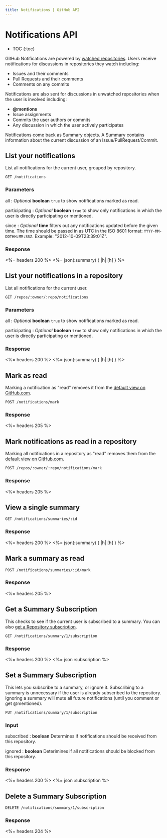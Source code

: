 ```yaml
---
title: Notifications | GitHub API
---
```


# Notifications API

* TOC
{:toc}

GitHub Notifications are powered by [watched repositories](/v3/repos/watching/).
Users receive notifications for discussions in repositories they watch
including:

* Issues and their comments
* Pull Requests and their comments
* Comments on any commits

Notifications are also sent for discussions in unwatched repositories when the
user is involved including:

* **@mentions**
* Issue assignments
* Commits the user authors or commits
* Any discussion in which the user actively participates

Notifications come back as Summary objects.  A Summary contains information
about the current discussion of an Issue/PullRequest/Commit.

## List your notifications

List all notifications for the current user, grouped by repository.

    GET /notifications

### Parameters

all
: _Optional_ **boolean** `true` to show notifications marked as read.

participating
: _Optional_ **boolean** `true` to show only notifications in which the user is
directly participating or mentioned.

since
: _Optional_ **time** filters out any notifications updated before the given
time.  The time should be passed in as UTC in the ISO 8601 format:
`YYYY-MM-DDTHH:MM:SSZ`.  Example: "2012-10-09T23:39:01Z".

### Response

<%= headers 200 %>
<%= json(:summary) { |h| [h] } %>

## List your notifications in a repository

List all notifications for the current user.

    GET /repos/:owner/:repo/notifications

### Parameters

all
: _Optional_ **boolean** `true` to show notifications marked as read.

participating
: _Optional_ **boolean** `true` to show only notifications in which the user is
directly participating or mentioned.

### Response

<%= headers 200 %>
<%= json(:summary) { |h| [h] } %>

## Mark as read

Marking a notification as "read" removes it from the [default view
on GitHub.com](https://github.com/notifications).

    POST /notifications/mark

### Response

<%= headers 205 %>

## Mark notifications as read in a repository

Marking all notifications in a repository as "read" removes them
from the [default view on GitHub.com](https://github.com/notifications).

    POST /repos/:owner/:repo/notifications/mark

### Response

<%= headers 205 %>

## View a single summary

    GET /notifications/summaries/:id

### Response

<%= headers 200 %>
<%= json(:summary) { |h| [h] } %>

## Mark a summary as read

    POST /notifications/summaries/:id/mark

### Response

<%= headers 205 %>

## Get a Summary Subscription

This checks to see if the current user is subscribed to a summary.  You can also
[get a Repository subscription](http://localhost:3000/v3/activity/watching/#get-a-repository-subscription).

    GET /notifications/summary/1/subscription

### Response

<%= headers 200 %>
<%= json :subscription %>

## Set a Summary Subscription

This lets you subscribe to a summary, or ignore it.  Subscribing to a summary
is unnecessary if the user is already subscribed to the repository.  Ignoring
a summary will mute all future notifications (until you comment or get
@mentioned).

    PUT /notifications/summary/1/subscription

### Input

subscribed
: **boolean** Determines if notifications should be received from this
repository.

ignored
: **boolean** Deterimines if all notifications should be blocked from this
repository.

### Response

<%= headers 200 %>
<%= json :subscription %>

## Delete a Summary Subscription

    DELETE /notifications/summary/1/subscription

### Response

<%= headers 204 %>
